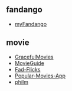 fandango
---
- [myFandango](https://github.com/divyaveerapandian/myFandango)

movie
---
- [GracefulMovies](https://github.com/woxingxiao/GracefulMovies)
- [MovieGuide](https://github.com/esoxjem/MovieGuide)
- [Fad-Flicks](https://github.com/Protino/Fad-Flicks)
- [Popular-Movies-App](https://github.com/maksim-m/Popular-Movies-App)
- [philm](https://github.com/chrisbanes/philm)
